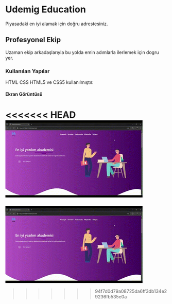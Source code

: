 <h1> Udemig Education </h1>

Piyasadaki en iyi alamak için doğru adrestesiniz.

<h2> Profesyonel Ekip </h2>

Uzaman ekip  arkadaşlarıyla bu yolda emin adımlarla ilerlemek için dogru yer.

<h3> Kullanılan Yapılar </h3>

HTML CSS HTML5 ve CSS5 kullanılmıştır.

<h4> Ekran Görüntüsü </h4>

<<<<<<< HEAD
![](udemig-education.gif)
=======
![](udemig-education.gif)
>>>>>>> 94f7d0d79a08725da6ff3db134e29236fb535e0a
